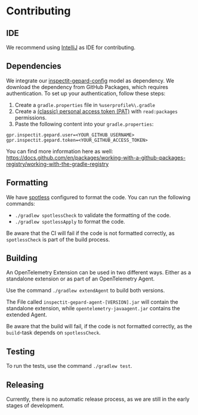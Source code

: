 # Contributing

## IDE

We recommend using [IntelliJ](https://www.jetbrains.com/idea/download/#section=windows) as IDE for contributing.

## Dependencies

We integrate our [inspectit-gepard-config](https://github.com/inspectIT/inspectit-gepard-config) model as dependency. We download the dependency
from GitHub Packages, which requires authentication. To set up your authentication, follow these steps:

1. Create a `gradle.properties` file in `%userprofile%\.gradle`
2. Create a [(classic) personal access token (PAT)](https://github.com/settings/tokens) with `read:packages` permissions.
3. Paste the following content into your `gradle.properties`:

```
gpr.inspectit.gepard.user=<YOUR_GITHUB_USERNAME>
gpr.inspectit.gepard.token=<YOUR_GITHUB_ACCESS_TOKEN>
```

You can find more information here as well: https://docs.github.com/en/packages/working-with-a-github-packages-registry/working-with-the-gradle-registry

## Formatting

We have [spotless](https://github.com/diffplug/spotless) configured to format the code. You can run the following commands:

- `./gradlew spotlessCheck` to validate the formatting of the code.
- `./gradlew spotlessApply` to format the code.

Be aware that the CI will fail if the code is not formatted correctly, as `spotlessCheck` is part of the build process.

## Building

An OpenTelemetry Extension can be used in two different ways. 
Either as a standalone extension or as part of an OpenTelemetry Agent.

Use the command `./gradlew extendAgent` to build both versions.

The File called `inspectit-gepard-agent-[VERSION].jar` will contain the standalone extension, while `opentelemetry-javaagent.jar` contains the extended Agent.

Be aware that the build will fail, if the code is not formatted correctly, as the `build`-task depends on `spotlessCheck`.
## Testing

To run the tests, use the command `./gradlew test`.

## Releasing

Currently, there is no automatic release process, as we are still in the early stages of development.
